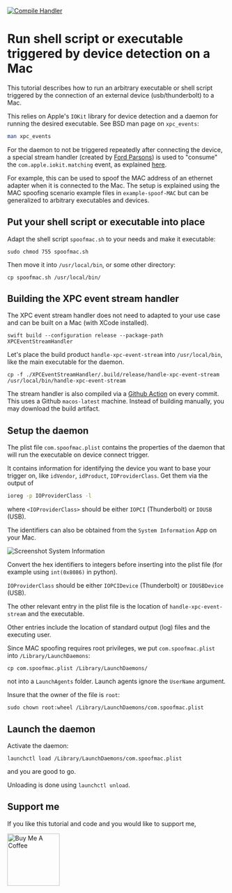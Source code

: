 [![Compile Handler](https://github.com/himbeles/mac-device-connect-daemon/workflows/Compile%20Handler/badge.svg?branch=master)](https://github.com/himbeles/mac-device-connect-daemon/actions?query=workflow%3A%22Compile+Handler%22)

# Run shell script or executable triggered by device detection on a Mac

This tutorial describes how to run an arbitrary executable or shell script triggered by the connection of an external device (usb/thunderbolt) to a Mac.

This relies on Apple's `IOKit` library for device detection and a daemon for running the desired executable.
See BSD man page on `xpc_events`:
```sh
man xpc_events
```

For the daemon to not be triggered repeatedly after connecting the device, a special stream handler (created by [Ford Parsons](https://github.com/snosrap/xpc_set_event_stream_handler/blob/master/xpc_set_event_stream_handler/main.m)) is used to "consume" the `com.apple.iokit.matching` event, as explained [here](https://github.com/snosrap/xpc_set_event_stream_handler).

For example, this can be used to spoof the MAC address of an ethernet adapter when it is connected to the Mac.
The setup is explained using the MAC spoofing scenario example files in `example-spoof-MAC` but can be generalized to arbitrary executables and devices.


## Put your shell script or executable into place

Adapt the shell script `spoofmac.sh` to your needs and
make it executable:

```
sudo chmod 755 spoofmac.sh
```

Then move it into `/usr/local/bin`, or some other directory:

```
cp spoofmac.sh /usr/local/bin/
```

## Building the XPC event stream handler

The XPC event stream handler does not need to adapted to your use case and can be built on a Mac (with XCode installed). 

```
swift build --configuration release --package-path XPCEventStreamHandler
```

Let's place the build product `handle-xpc-event-stream` into `/usr/local/bin`, like the main executable for the daemon.

```
cp -f ./XPCEventStreamHandler/.build/release/handle-xpc-event-stream /usr/local/bin/handle-xpc-event-stream
```

The stream handler is also compiled via a [Github Action](https://github.com/himbeles/mac-device-connect-daemon/actions?query=workflow%3A%22Compile+Handler%22) on every commit. 
This uses a Github `macos-latest` machine. 
Instead of building manually, you may download the build artifact.


## Setup the daemon

The plist file `com.spoofmac.plist` contains the properties of the daemon that will run the executable on device connect trigger.

It contains information for identifying the device you want to base your trigger on, like `idVendor`, `idProduct`, `IOProviderClass`. 
Get them via the output of
```sh
ioreg -p IOProviderClass -l
```
where `<IOProviderClass>` should be either `IOPCI` (Thunderbolt) or `IOUSB` (USB).

The identifiers can also be obtained from the `System Information` App on your Mac.

![Screenshot System Information](example-spoof-MAC/screenshot-system-info.png)

Convert the hex identifiers to integers before inserting into the plist file (for example using `int(0x8086)` in python).

`IOProviderClass` should be either `IOPCIDevice` (Thunderbolt) or `IOUSBDevice` (USB).

The other relevant entry in the plist file is the location of `handle-xpc-event-stream` and the executable.

Other entries include the location of standard output (log) files and the executing user.


Since MAC spoofing requires root privileges, we put `com.spoofmac.plist` into `/Library/LaunchDaemons`:

```
cp com.spoofmac.plist /Library/LaunchDaemons/
```

not into a `LaunchAgents` folder. Launch agents ignore the `UserName` argument.

Insure that the owner of the file is `root`:

```
sudo chown root:wheel /Library/LaunchDaemons/com.spoofmac.plist
```

## Launch the daemon

Activate the daemon:

```
launchctl load /Library/LaunchDaemons/com.spoofmac.plist
```

and you are good to go.


Unloading is done using `launchctl unload`.

## Support me
If you like this tutorial and code and you would like to support me,

<a href="https://www.buymeacoffee.com/lri" target="_blank"><img width="120" src="https://cdn.buymeacoffee.com/buttons/v2/default-yellow.png" alt="Buy Me A Coffee"></a>

